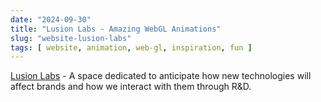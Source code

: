 ```yaml
---
date: "2024-09-30"
title: "Lusion Labs - Amazing WebGL Animations"
slug: "website-lusion-labs"
tags: [ website, animation, web-gl, inspiration, fun ]
---
```




[Lusion Labs][1] - A space dedicated to anticipate how new technologies will affect brands and how we interact with them through R&D.



   [1]: https://labs.lusion.co/

